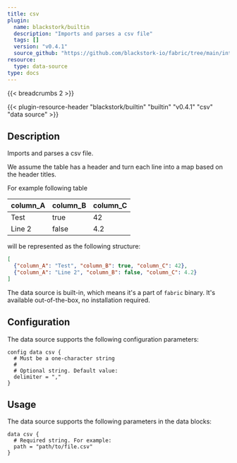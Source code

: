```yaml
---
title: csv
plugin:
  name: blackstork/builtin
  description: "Imports and parses a csv file"
  tags: []
  version: "v0.4.1"
  source_github: "https://github.com/blackstork-io/fabric/tree/main/internal/builtin/"
resource:
  type: data-source
type: docs
---
```


{{< breadcrumbs 2 >}}

{{< plugin-resource-header "blackstork/builtin" "builtin" "v0.4.1" "csv" "data source" >}}

## Description
Imports and parses a csv file.

We assume the table has a header and turn each line into a map based on the header titles.

For example following table

| column_A | column_B | column_C |
| -------- | -------- | -------- |
| Test     | true     | 42       |
| Line 2   | false    | 4.2      |

will be represented as the following structure:
```json
[
  {"column_A": "Test", "column_B": true, "column_C": 42},
  {"column_A": "Line 2", "column_B": false, "column_C": 4.2}
]
```

The data source is built-in, which means it's a part of `fabric` binary. It's available out-of-the-box, no installation required.

## Configuration

The data source supports the following configuration parameters:

```hcl
config data csv {
  # Must be a one-character string
  #
  # Optional string. Default value:
  delimiter = ","
}
```

## Usage

The data source supports the following parameters in the data blocks:

```hcl
data csv {
  # Required string. For example:
  path = "path/to/file.csv"
}
```